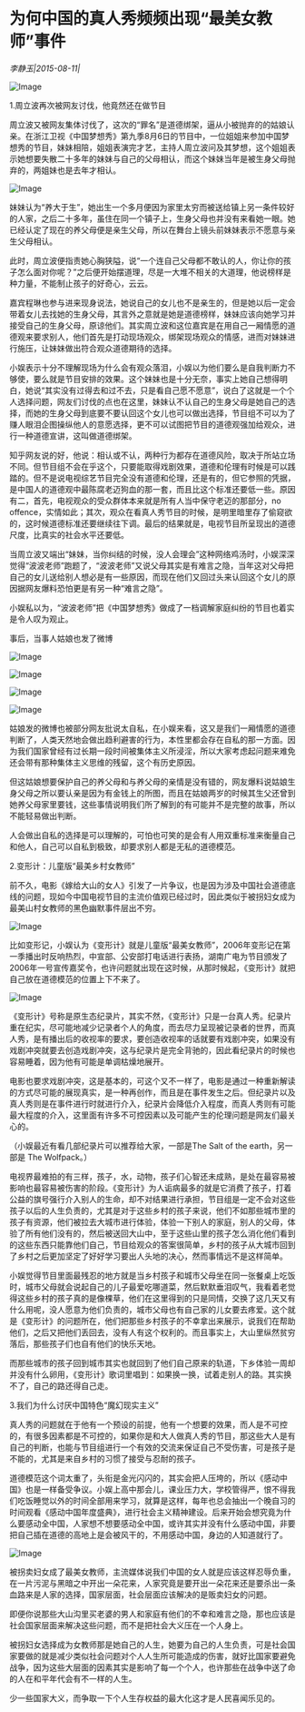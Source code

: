 # 为何中国的真人秀频频出现“最美女教师”事件

*李静玉|2015-08-11|*

![Image](http://si1.go2yd.com/get-image/0HnL3JYKXSK)

1.周立波再次被网友讨伐，他竟然还在做节目

周立波又被网友集体讨伐了，这次的“罪名”是道德绑架，逼从小被抛弃的的姑娘认亲。在浙江卫视《中国梦想秀》第九季8月6日的节目中，一位姐姐来参加中国梦想秀的节目，妹妹相陪，姐姐表演完才艺，主持人周立波问及其梦想，这个姐姐表示她想要失散二十多年的妹妹与自己的父母相认，而这个妹妹当年是被生身父母抛弃的，两姐妹也是去年才相认。

![Image](http://si1.go2yd.com/get-image/0HnL3MWaGZc)

妹妹认为“养大于生”，她出生一个多月便因为家里太穷而被送给镇上另一条件较好的人家，之后二十多年，虽住在同一个镇子上，生身父母也并没有来看她一眼。她已经认定了现在的养父母便是亲生父母，所以在舞台上镜头前妹妹表示不愿意与亲生父母相认。

此时，周立波便指责她心胸狭隘，说“一个连自己父母都不敢认的人，你让你的孩子怎么面对你呢？”之后便开始摆道理，尽是一大堆不相关的大道理，他说榜样是种力量，不能制止孩子的好奇心，云云。

嘉宾程琳也参与进来现身说法，她说自己的女儿也不是亲生的，但是她以后一定会带着女儿去找她的生身父母，其言外之意就是她是道德榜样，妹妹应该向她学习并接受自己的生身父母，原谅他们。其实周立波和这位嘉宾是在用自己一厢情愿的道德观来要求别人，他们首先是打动现场观众，绑架现场观众的情感，进而对妹妹进行施压，让妹妹做出符合观众道德期待的选择。

小娱表示十分不理解现场为什么会有观众落泪，小娱以为他们要么是自我判断力不够使，要么就是节目安排的效果。这个妹妹也是十分无奈，事实上她自己想得明白，她说“其实没有过得去和过不去，只是看自己愿不愿意”，说白了这就是一个个人选择问题，网友们讨伐的点也在这里，妹妹认不认自己的生身父母是她自己的选择，而她的生身父母到底要不要认回这个女儿也可以做出选择，节目组不可以为了赚人眼泪企图操纵他人的意愿选择，更不可以试图把节目的道德观强加给观众，进行一种道德宣讲，这叫做道德绑架。

知乎网友说的好，他说：相认或不认，两种行为都存在道德风险，取决于所站立场不同。但节目组不会在乎这个，只要能取得戏剧效果，道德和伦理有时候是可以践踏的。但不是说电视综艺节目完全没有道德和伦理，还是有的，但它参照的凭据，是中国人的道德观中最陈腐老迈狗血的那一套，而且比这个标准还要低一些。原因有二，首先，电视观众的受众群体本来就是所有人当中保守老迈的那部分，no offence，实情如此；其次，观众在看真人秀节目的时候，是明里暗里存了偷窥欲的，这时候道德标准还要继续往下调。最后的结果就是，电视节目所呈现出的道德尺度，比真实的社会水平还要低。

当周立波又端出“妹妹，当你纠结的时候，没人会理会”这种网络鸡汤时，小娱深深觉得“波波老师”跑题了，“波波老师”又说父母其实是有难言之隐，当年这对父母把自己的女儿送给别人想必是有一些原因，而现在他们又回过头来认回这个女儿的原因据网友爆料恐怕更是有另一种“难言之隐”。

小娱私以为，“波波老师”把《中国梦想秀》做成了一档调解家庭纠纷的节目也着实是令人叹为观止。

事后，当事人姑娘也发了微博

![Image](http://si1.go2yd.com/get-image/0HnL3PLaj68)

![Image](http://si1.go2yd.com/get-image/0HnL3Nl0bo0)

![Image](http://si1.go2yd.com/get-image/0HnL3T86Umu)

![Image](http://si1.go2yd.com/get-image/0HnL3Kibg36)

姑娘发的微博也被部分网友批说太自私，在小娱来看，这又是我们一厢情愿的道德判断了，人类天然地会做出趋利避害的行为，本性里都会存在自私的那一方面。因为我们国家曾经有过长期一段时间被集体主义所浸淫，所以大家考虑起问题来难免还会带有那种集体主义思维的残留，这个有历史原因。

但这姑娘想要保护自己的养父母和与养父母的亲情是没有错的，网友爆料说姑娘生身父母之所以要认亲是因为有金钱上的所图，而且在姑娘两岁的时候其生父还曾到她养父母家里要钱，这些事情说明我们所了解到的有可能并不是完整的故事，所以不能轻易做出判断。

人会做出自私的选择是可以理解的，可怕也可笑的是会有人用双重标准来衡量自己和他人，自己可以自私到极致，却要求别人都是无私的道德模范。

2.变形计：儿童版“最美乡村女教师”

前不久，电影《嫁给大山的女人》引发了一片争议，也是因为涉及中国社会道德底线的问题，现如今中国电视节目的主流价值观已经过时，因此类似于被拐妇女成为最美山村女教师的黑色幽默事件层出不穷。

![Image](http://si1.go2yd.com/get-image/0HnL3UqXRce)

比如变形记，小娱认为《变形计》就是儿童版“最美女教师”，2006年变形记在第一季播出时反响热烈，中宣部、公安部打电话进行表扬，湖南广电为节目颁发了2006年一号宣传嘉奖令，也许问题就出现在这时候，从那时候起，《变形计》就把自己放在道德模范的位置上下不来了。

![Image](http://si1.go2yd.com/get-image/0HnL3RUBECu)

《变形计》号称是原生态纪录片，其实不然，《变形计》只是一台真人秀。纪录片重在纪实，尽可能地减少记录者个人的角度，而去尽力呈现被记录者的世界，而真人秀，是有播出后的收视率的要求，要创造收视率的话就要有戏剧冲突，如果没有戏剧冲突就要去创造戏剧冲突，这与纪录片是完全背驰的，因此看纪录片的时候也容易睡着，因为他有可能是单调枯燥地展开。

电影也要求戏剧冲突，这是基本的，可这个又不一样了，电影是通过一种重新解读的方式尽可能的展现真实，是一种再创作，而且是在事件发生之后。但纪录片以及真人秀则是在事件进行时就进行介入，纪录片会降低介入程度，而真人秀则有可能最大程度的介入，这里面有许多不可控因素以及可能产生的伦理问题是网友们最关心的。

（小娱最近有看几部纪录片可以推荐给大家，一部是The Salt of the earth，另一部是 The Wolfpack。）

电视界最难拍的有三样，孩子，水，动物，孩子们心智还未成熟，是处在最容易被影响也最容易被伤害的阶段。《变形计》为人诟病最多的就是它消费了孩子，打着公益的旗号强行介入别人的生命，却不对结果进行承担，节目组是一定不会对这些孩子以后的人生负责的，尤其是对于这些乡村的孩子来说，他们不如那些城市里的孩子有资源，他们被拉去大城市进行体验，体验一下别人的家庭，别人的父母，体验了所有他们没有的，然后被送回大山中，至于这些山里的孩子怎么消化他们看到的这些东西只能靠他们自己，节目给观众的答案很简单，乡村的孩子从大城市回到了乡村之后更加坚定了好好学习要出人头地的决心，然而事情远不是这样简单。

小娱觉得节目里面最残忍的地方就是当乡村孩子和城市父母坐在同一张餐桌上吃饭时，城市父母就会说起自己的儿子最爱吃哪道菜，然后默默垂泪叹气，我看着老觉得这些乡村的孩子真的是像棵草，他们在这里得到的只是同情，交换了这几天又有什么用呢，没人愿意为他们负责的，城市父母也有自己家的儿女要去疼爱。这个就是《变形计》的问题所在，他们把那些乡村孩子的不幸拿出来展示，说我们在帮助他们，之后又把他们丢回去，没有人有这个权利的。而且事实上，大山里纵然贫穷落后，那些孩子们也自有他们的快乐天地。

而那些城市的孩子回到城市其实也就回到了他们自己原来的轨道，下乡体验一周却并没有什么卵用，《变形计》歌词里唱到：如果换一换，试着走别人的路。其实换不了，自己的路还得自己走。

3.我们为什么讨厌中国特色“魔幻现实主义”

真人秀的问题就在于他有一个预设的前提，他有一个想要的效果，而人是不可控的，有很多因素都是不可控的，如果你是和大人做真人秀的节目，那这些大人是有自己的判断，也能与节目组进行一个有效的交流来保证自己不受伤害，可是孩子是不能的，尤其是来自乡村的习惯了接受与忍耐的孩子。

道德模范这个词太重了，头衔是金光闪闪的，其实会把人压垮的，所以《感动中国》也是一样备受争议。小娱上高中那会儿，课业压力大，学校管得严，恨不得我们吃饭睡觉以外的时间全部用来学习，就算是这样，每年也总会抽出一个晚自习的时间观看《感动中国年度盛典》，进行社会主义精神建设。后来开始会想究竟为什么要感动全中国，人家想不想要感动全中国，或许其实并没有什么感动中国，非要把自己插在道德的高地上是会被风干的，不用感动中国，身边的人知道就行了。

![Image](http://si1.go2yd.com/get-image/0HnL3Q8rQ48)

被拐卖妇女成了最美女教师，主流媒体说我们中国的女人就是应该这样忍辱负重，在一片污泥与黑暗之中开出一朵花来，人家究竟是要开出一朵花来还是要杀出一条血路来是人家的选择，国家层面，社会层面应该解决的是贩卖妇女的问题。

即便你说那些大山沟里买老婆的男人和家庭有他们的不幸和难言之隐，那也应该是社会国家层面来解决这些问题，而不是把社会大义压在一个人身上。

被拐妇女选择成为女教师那是她自己的人生，她要为自己的人生负责，可是社会国家要做的就是减少类似社会问题对个人人生所可能造成的伤害，就好比国家要避免战争，因为这些大层面的因素其实是影响了每一个个人，也许那些在战争中送了命的人在和平年代会有不一样的人生。

少一些国家大义，而争取一下个人生存权益的最大化这才是人民喜闻乐见的。

